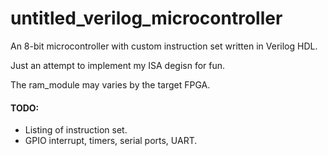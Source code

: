 # untitled_verilog_microcontroller
An 8-bit microcontroller with custom instruction set written in Verilog HDL.

Just an attempt to implement my ISA degisn for fun.

The ram_module may varies by the target FPGA.

#### TODO:
- Listing of instruction set.
- GPIO interrupt, timers, serial ports, UART.
